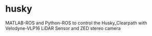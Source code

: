 # husky
MATLAB-ROS and Python-ROS to control the Husky_Clearpath with Velodyne-VLP16 LiDAR Sensor and ZED stereo camera
